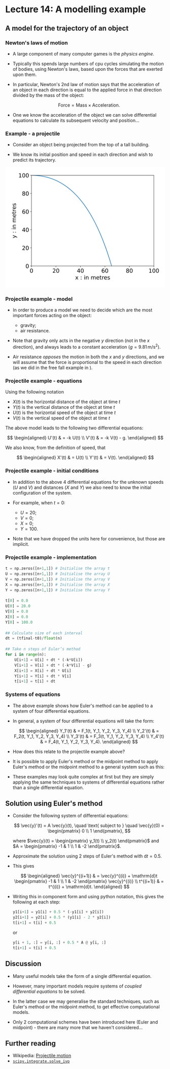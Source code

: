 # Lecture 14: A modelling example

## A model for the trajectory of an object

### Newton's laws of motion

-   A large component of many computer games is the *physics engine*.
-   Typically this spends large numbers of cpu cycles simulating the motion of bodies, using Newton's laws, based upon the forces that are exerted upon them.
-   In particular, Newton's 2nd law of motion says that the acceleration of an object in each direction is equal to the applied force in that direction divided by the mass of the object:

    $$
    \text{Force} = \text{Mass} \times \text{Acceleration}.
    $$

-   One we know the acceleration of the object we can solve differential equations to calculate its subsequent velocity and position...

### Example - a projectile

-   Consider an object being projected from the top of a tall building.

-   We know its initial position and speed in each direction and wish to predict its trajectory.

![Sample trajectory of a projectileNACA0012 prototype wing section](../img/lec14/projectile.svg)

### Projectile example - model

-   In order to produce a model we need to decide which are the most important forces acting on the object:

    -   gravity;
    -   air resistance.

-   Note that gravity only acts in the negative $y$ direction (not in the $x$ direction), and always leads to a constant acceleration ($g = 9.81 \, \mathrm{m}/\mathrm{s}^2$).

-   Air resistance *opposes* the motion in both the $x$ and $y$ directions, and we will assume that the force is proportional to the speed in each direction (as we did in the free fall example in [](./lec12.md)).

### Projectile example - equations

Using the following notation

-   $X(t)$ is the horizontal distance of the object at time $t$
-   $Y(t)$ is the vertical distance of the object at time $t$
-   $U(t)$ is the horizontal speed of the object at time $t$
-   $V(t)$ is the vertical speed of the object at time $t$

The above model leads to the following two differential equations:

$$
\begin{aligned}
U'(t) & = -k U(t) \\
V'(t) & = -k V(t) - g.
\end{aligned}
$$

We also know, from the definition of speed, that

$$
\begin{aligned}
X'(t) & = U(t) \\
Y'(t) & = V(t).
\end{aligned}
$$

### Projectile example - initial conditions

-   In addition to the above 4 differential equations for the unknown speeds ($U$ and $V$) and distances ($X$ and $Y$) we also need to know the initial configuration of the system.

-   For example, when $t = 0$:

    -   $U = 20$;
    -   $V = 0$;
    -   $X = 0$;
    -   $Y = 100$.

-   Note that we have dropped the units here for convenience, but those are implicit.

### Projectile example - implementation

``` python
t = np.zeros([n+1,1]) # Initialise the array t
U = np.zeros([n+1,1]) # Initialise the array U
V = np.zeros([n+1,1]) # Initialise the array V
X = np.zeros([n+1,1]) # Initialise the array X
Y = np.zeros([n+1,1]) # Initialise the array Y

t[0] = 0.0
U[0] = 20.0
V[0] = 0.0
X[0] = 0.0
Y[0] = 100.0

## Calculate size of each interval
dt = (tfinal-t0)/float(n)

## Take n steps of Euler’s method
for i in range(n):
    U[i+1] = U[i] + dt * (-k*U[i])
    V[i+1] = V[i] + dt * (-k*V[i] - g)
    X[i+1] = X[i] + dt * U[i]
    Y[i+1] = Y[i] + dt * V[i]
    t[i+1] = t[i] + dt
```

### Systems of equations

-   The above example shows how Euler's method can be applied to a system of four differential equations.

-   In general, a system of four differential equations will take the form:

    $$
      \begin{aligned}
      Y_1'(t) & = F_1(t, Y_1, Y_2, Y_3, Y_4) \\
      Y_2'(t) & = F_2(t, Y_1, Y_2, Y_3, Y_4) \\
      Y_3'(t) & = F_3(t, Y_1, Y_2, Y_3, Y_4) \\
      Y_4'(t) & = F_4(t, Y_1, Y_2, Y_3, Y_4).
      \end{aligned}
      $$

-   How does this relate to the projectile example above?

-   It is possible to apply Euler's method or the midpoint method to apply Euler's method or the midpoint method to a general system such as this:

-   These examples may look quite complex at first but they are simply applying the same techniques to systems of differential equations rather than a single differential equation.

## Solution using Euler's method

-   Consider the following system of differential equations:

    $$
    \vec{y}'(t) = A \vec{y}(t),
    \quad \text{ subject to } \quad \vec{y}(0) = \begin{pmatrix} 0 \\ 1 \end{pmatrix},
    $$

	where $\vec{y}(t) = \begin{pmatrix} y_1(t) \\ y_2(t) \end{pmatrix}$ and $A = \begin{pmatrix} -1 & 1 \\ 1 & -2 \end{pmatrix}$.

-   Approximate the solution using 2 steps of Euler's method with $\mathrm{d}t = 0.5$.

-   This gives

    $$
    \begin{aligned}
    \vec{y}^{(i+1)}
    & = \vec{y}^{(i)} + \mathrm{d}t \begin{pmatrix} -1 & 1 \\ 1 & -2 \end{pmatrix} \vec{y}^{(i)} \\
    t^{(i+1)} & = t^{(i)} + \mathrm{d}t.
    \end{aligned}
    $$

-   Writing this in component form and using python notation, this gives the following at each step:

    ``` python
    y1[i+1] = y1[i] + 0.5 * (-y1[i] + y2[i])
    y2[i+1] = y2[i] + 0.5 * (y1[i] - 2 * y2[i])
    t[i+1] = t[i] + 0.5
    ```

    or

    ``` python
    y[i + 1, :] = y[i, :] + 0.5 * A @ y[i, :]
    t[i+1] = t[i] + 0.5
    ```

## Discussion

-   Many useful models take the form of a single differential equation.

-   However, many important models require systems of *coupled differential equations* to be solved.

-   In the latter case we may generalise the standard techniques, such as Euler's method or the midpoint method, to get effective computational models.

-   Only 2 computational schemes have been introduced here (Euler and midpoint) - there are many more that we haven't considered...

## Further reading

- Wikipedia: [Projectile motion](https://en.wikipedia.org/wiki/Projectile_motion)
- [`scipy.integrate.solve_ivp`](https://docs.scipy.org/doc/scipy/reference/generated/scipy.integrate.solve_ivp.html)
